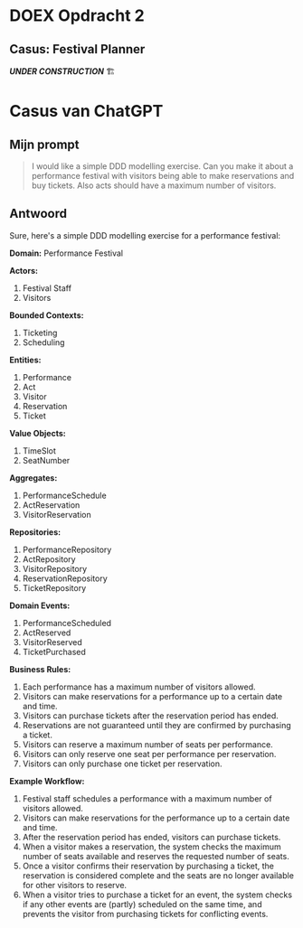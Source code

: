# DOEX Opdracht 2

## Casus: Festival Planner 

_**UNDER CONSTRUCTION**_ :building_construction:

# Casus van ChatGPT

## Mijn prompt

>I would like a simple DDD modelling exercise. Can you make it about a performance festival with visitors being able to make reservations and buy tickets. Also acts should have a maximum number of visitors.

## Antwoord

Sure, here's a simple DDD modelling exercise for a performance festival:

**Domain:** Performance Festival

**Actors:**

1. Festival Staff
2. Visitors

**Bounded Contexts:**

1. Ticketing
2. Scheduling

**Entities:**

1. Performance
2. Act
3. Visitor
4. Reservation
5. Ticket

**Value Objects:**

1. TimeSlot
2. SeatNumber

**Aggregates:**

1. PerformanceSchedule
2. ActReservation
3. VisitorReservation

**Repositories:**

1. PerformanceRepository
2. ActRepository
3. VisitorRepository
4. ReservationRepository
5. TicketRepository

**Domain Events:**

1. PerformanceScheduled
2. ActReserved
3. VisitorReserved
4. TicketPurchased

**Business Rules:**

1. Each performance has a maximum number of visitors allowed.
2. Visitors can make reservations for a performance up to a certain date and time.
3. Visitors can purchase tickets after the reservation period has ended.
4. Reservations are not guaranteed until they are confirmed by purchasing a ticket.
5. Visitors can reserve a maximum number of seats per performance.
6. Visitors can only reserve one seat per performance per reservation.
7. Visitors can only purchase one ticket per reservation.

**Example Workflow:**

1. Festival staff schedules a performance with a maximum number of visitors allowed.
2. Visitors can make reservations for the performance up to a certain date and time.
3. After the reservation period has ended, visitors can purchase tickets.
4. When a visitor makes a reservation, the system checks the maximum number of seats available and reserves the requested number of seats.
5. Once a visitor confirms their reservation by purchasing a ticket, the reservation is considered complete and the seats are no longer available for other visitors to reserve.
6. When a visitor tries to purchase a ticket for an event, the system checks if any other events are (partly) scheduled on the same time, and prevents the visitor from purchasing tickets for conflicting events.
